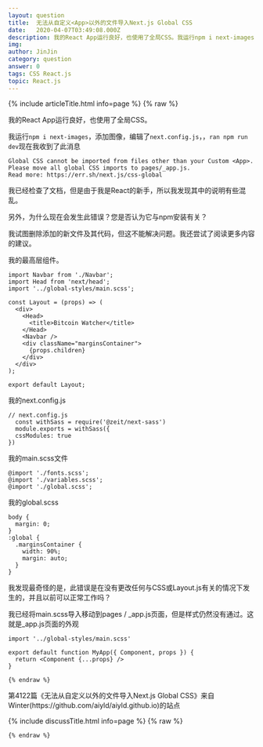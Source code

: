 ```yaml
---
layout: question
title:  无法从自定义<App>以外的文件导入Next.js Global CSS
date:   2020-04-07T03:49:08.000Z
description: 我的React App运行良好，也使用了全局CSS。我运行npm i next-images，添加图像，编辑了next.config.js，，ran ...
img: 
author: JinJin
category: question
answer: 0
tags: CSS React.js
topic: React.js
---
```

<div class="article-root">
  <div class="article">
    {% include articleTitle.html info=page %}
    {% raw %}
    <div class="article-content"><p><font style="vertical-align: inherit;"><font style="vertical-align: inherit;">我的React App运行良好，也使用了全局CSS。</font></font></p>

<p><font style="vertical-align: inherit;"><font style="vertical-align: inherit;">我运行</font></font><code>npm i next-images</code><font style="vertical-align: inherit;"><font style="vertical-align: inherit;">，添加图像，编辑了</font></font><code>next.config.js</code><font style="vertical-align: inherit;"><font style="vertical-align: inherit;">，，</font></font><code>ran npm run dev</code><font style="vertical-align: inherit;"><font style="vertical-align: inherit;">现在我收到了此消息</font></font></p>

<pre><code>Global CSS cannot be imported from files other than your Custom &lt;App&gt;. Please move all global CSS imports to pages/_app.js.<font></font>
Read more: https://err.sh/next.js/css-global<font></font>
</code></pre>

<p><font style="vertical-align: inherit;"><font style="vertical-align: inherit;">我已经检查了文档，但是由于我是React的新手，所以我发现其中的说明有些混乱。</font></font></p>

<p><font style="vertical-align: inherit;"><font style="vertical-align: inherit;">另外，为什么现在会发生此错误？</font><font style="vertical-align: inherit;">您是否认为它与npm安装有关？</font></font></p>

<p><font style="vertical-align: inherit;"><font style="vertical-align: inherit;">我试图删除添加的新文件及其代码，但这不能解决问题。</font><font style="vertical-align: inherit;">我还尝试了阅读更多内容的建议。</font></font></p>

<p><font style="vertical-align: inherit;"><font style="vertical-align: inherit;">我的最高层组件。</font></font></p>

<pre><code>import Navbar from './Navbar';<font></font>
import Head from 'next/head';<font></font>
import '../global-styles/main.scss';<font></font>
<font></font>
const Layout = (props) =&gt; (<font></font>
  &lt;div&gt;<font></font>
    &lt;Head&gt;<font></font>
      &lt;title&gt;Bitcoin Watcher&lt;/title&gt;<font></font>
    &lt;/Head&gt;<font></font>
    &lt;Navbar /&gt;<font></font>
    &lt;div className="marginsContainer"&gt;<font></font>
      {props.children}<font></font>
    &lt;/div&gt;<font></font>
  &lt;/div&gt;<font></font>
);<font></font>
<font></font>
export default Layout;<font></font>
</code></pre>

<p><font style="vertical-align: inherit;"><font style="vertical-align: inherit;">我的next.config.js</font></font></p>

<pre><code>// next.config.js<font></font>
  const withSass = require('@zeit/next-sass')<font></font>
  module.exports = withSass({<font></font>
  cssModules: true<font></font>
})<font></font>
</code></pre>

<p><font style="vertical-align: inherit;"><font style="vertical-align: inherit;">我的main.scss文件</font></font></p>

<pre><code>@import './fonts.scss';<font></font>
@import './variables.scss';<font></font>
@import './global.scss';<font></font>
</code></pre>

<p><font style="vertical-align: inherit;"><font style="vertical-align: inherit;">我的global.scss</font></font></p>

<pre><code>body {<font></font>
  margin: 0;<font></font>
}<font></font>
:global {<font></font>
  .marginsContainer {<font></font>
    width: 90%;<font></font>
    margin: auto;<font></font>
  }<font></font>
}<font></font>
</code></pre>

<p><font style="vertical-align: inherit;"><font style="vertical-align: inherit;">我发现最奇怪的是，此错误是在没有更改任何与CSS或Layout.js有关的情况下发生的，并且以前可以正常工作吗？</font></font></p>

<p><font style="vertical-align: inherit;"><font style="vertical-align: inherit;">我已经将main.scss导入移动到pages / _app.js页面，但是样式仍然没有通过。</font><font style="vertical-align: inherit;">这就是_app.js页面的外观</font></font></p>

<pre><code>import '../global-styles/main.scss'<font></font>
<font></font>
export default function MyApp({ Component, props }) {<font></font>
  return &lt;Component {...props} /&gt;<font></font>
}<font></font>
</code></pre></div>
    {% endraw %}
  </div>
  <p class="winter_mark">第4122篇《无法从自定义<App>以外的文件导入Next.js Global CSS》来自Winter(https://github.com/aiyld/aiyld.github.io)的站点</p>
  <div class="discuss-wrapper">
    {% include discussTitle.html info=page %}
    {% raw %}
    
    {% endraw %}
  </div>
<div>
